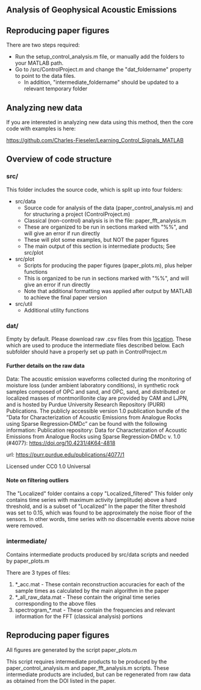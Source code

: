 
## Analysis of Geophysical Acoustic Emissions

## Reproducing paper figures

There are two steps required:
* Run the setup_control_analysis.m file, or manually add the folders to your MATLAB path.
* Go to /src/ControlProject.m and change the "dat_foldername" property to point to the data files.
  * In addition, "intermediate_foldername" should be updated to a relevant temporary folder

## Analyzing new data

If you are interested in analyzing new data using this method, then the core code with examples is here:

https://github.com/Charles-Fieseler/Learning_Control_Signals_MATLAB

## Overview of code structure

### src/
This folder includes the source code, which is split up into four folders:

* src/data
  * Source code for analysis of the data (paper_control_analysis.m) and for structuring a project (ControlProject.m)
  * Classical (non-control) analysis is in the file: paper_fft_analysis.m
  * These are organized to be run in sections marked with "%%", and will give an error if run directly
  * These will plot some examples, but NOT the paper figures
  * The main output of this section is intermediate products; See src/plot
* src/plot
  * Scripts for producing the paper figures (paper_plots.m), plus helper functions
  * This is organized to be run in sections marked with "%%", and will give an error if run directly
  * Note that additional formatting was applied after output by MATLAB to achieve the final paper version
* src/util
  * Additional utility functions

### dat/

Empty by default.
Please download raw .csv files from this [location](https://doi.org/10.4231/4K64-4818 ).
These which are used to produce the intermediate files described below.
Each subfolder should have a properly set up path in ControlProject.m

#### Further details on the raw data

Data: The acoustic emission waveforms collected during the monitoring of moisture loss (under ambient laboratory conditions), in synthetic rock samples composed of OPC and sand, and OPC, sand, and distributed or localized masses of montmorillonite clay are provided by CAM and LJPN, and is hosted by Purdue University Research Repository (PURR) Publications. The publicly accessible version 1.0 publication bundle of the ”Data for Characterization of Acoustic Emissions from Analogue Rocks using Sparse Regression‐DMDc” can be found with the following information: Publication repository: Data for Characterization of Acoustic Emissions from Analogue Rocks using Sparse Regression‐DMDc v. 1.0 (#4077): https://doi.org/10.4231/4K64-4818 

url: https://purr.purdue.edu/publications/4077/1 

Licensed under CC0 1.0 Universal

#### Note on filtering outliers

The "Localized" folder contains a copy "Localized_filtered"
This folder only contains time series with maximum activity (amplitude) above a hard threshold, and is a subset of "Localized"
In the paper the filter threshold was set to 0.15, which was found to be approximately the noise floor of the sensors.
In other words, time series with no discernable events above noise were removed.

### intermediate/

Contains intermediate products produced by src/data scripts and needed by paper_plots.m

There are 3 types of files:

1. *_acc.mat - These contain reconstruction accuracies for each of the sample times as calculated by the main algorithm in the paper
2. *_all_raw_data.mat - These contain the original time series corresponding to the above files
3. spectrogram_*.mat - These contain the frequencies and relevant information for the FFT (classical analysis) portions

## Reproducing paper figures

All figures are generated by the script paper_plots.m

This script requires intermediate products to be produced by the paper_control_analysis.m and paper_fft_analysis.m scripts.
These intermediate products are included, but can be regenerated from raw data as obtained from the DOI listed in the paper.
